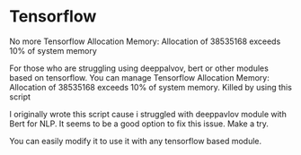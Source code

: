 # Tensorflow
No more Tensorflow Allocation Memory: Allocation of 38535168 exceeds 10% of system memory

For those who are struggling using deeppalvov, bert or other modules based on tensorflow.
You can manage Tensorflow Allocation Memory: Allocation of 38535168 exceeds 10% of system memory. Killed
by using this script 

I originally wrote this script cause i struggled with deeppavlov module with Bert for NLP.
It seems to be a good option to fix this issue. Make a try.

You can easily modify it to use it with any tensorflow based module.
